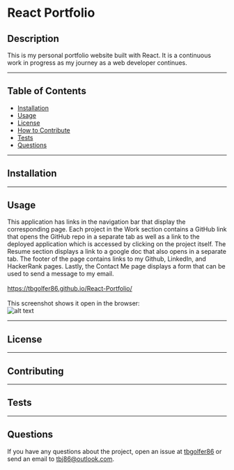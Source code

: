 # React Portfolio
  
  ## Description
  This is my personal portfolio website built with React. It is a continuous work in progress as my journey as a web developer continues.

---

  ## Table of Contents  

  - [Installation](#installation)
  - [Usage](#usage)
  - [License](#license)
  - [How to Contribute](#contribute)
  - [Tests](#tests)
  - [Questions](#questions)

---

  ## Installation
  

---

  ## Usage
  This application has links in the navigation bar that display the corresponding page. Each project in the Work section contains a GitHub link that opens the GitHub repo in a separate tab as well as a link to the deployed application which is accessed by clicking on the project itself. The Resume section displays a link to a google doc that also opens in a separate tab. The footer of the page contains links to my Github, LinkedIn, and HackerRank pages. Lastly, the Contact Me page displays a form that can be used to send a message to my email.<br><br>
  https://tbgolfer86.github.io/React-Portfolio/<br><br>
  This screenshot shows it open in the browser:<br>
  ![alt text](./src/images/screenshots/Screenshot%202023-12-02%20at%202.48.27 PM.png)

---

  ## License
  
  
---

  ## Contributing
  

---

  ## Tests 
  

---

  ## Questions
  If you have any questions about the project, open an issue at [tbgolfer86](https://www.github.com/tbgolfer86) or send an email to tbj86@outlook.com.

